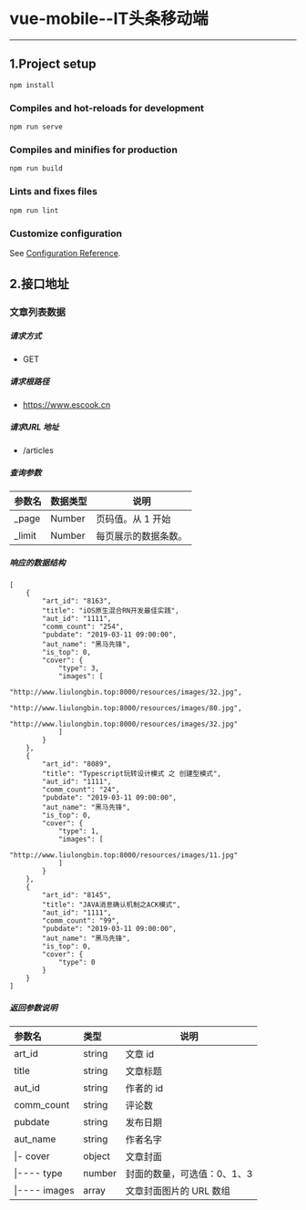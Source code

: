 # vue-mobile--IT头条移动端

<hr>

## 1.Project setup
```
npm install
```

### Compiles and hot-reloads for development
```
npm run serve
```

### Compiles and minifies for production
```
npm run build
```

### Lints and fixes files
```
npm run lint
```

### Customize configuration
See [Configuration Reference](https://cli.vuejs.org/config/).

## 2.接口地址

### 文章列表数据

##### 请求方式

+ GET

##### 请求根路径

+ https://www.escook.cn

##### 请求URL 地址

+  /articles

##### 查询参数

| 参数名 | 数据类型 | 说明                 |
| ------ | -------- | -------------------- |
| _page  | Number   | 页码值。从 1 开始    |
| _limit | Number   | 每页展示的数据条数。 |

##### 响应的数据结构

```
[
    {
        "art_id": "8163",
        "title": "iOS原生混合RN开发最佳实践",
        "aut_id": "1111",
        "comm_count": "254",
        "pubdate": "2019-03-11 09:00:00",
        "aut_name": "黑马先锋",
        "is_top": 0,
        "cover": {
            "type": 3,
            "images": [
                "http://www.liulongbin.top:8000/resources/images/32.jpg",
                "http://www.liulongbin.top:8000/resources/images/80.jpg",
                "http://www.liulongbin.top:8000/resources/images/32.jpg"
            ]
        }
    },
    {
        "art_id": "8089",
        "title": "Typescript玩转设计模式 之 创建型模式",
        "aut_id": "1111",
        "comm_count": "24",
        "pubdate": "2019-03-11 09:00:00",
        "aut_name": "黑马先锋",
        "is_top": 0,
        "cover": {
            "type": 1,
            "images": [
                "http://www.liulongbin.top:8000/resources/images/11.jpg"
            ]
        }
    },
    {
        "art_id": "8145",
        "title": "JAVA消息确认机制之ACK模式",
        "aut_id": "1111",
        "comm_count": "99",
        "pubdate": "2019-03-11 09:00:00",
        "aut_name": "黑马先锋",
        "is_top": 0,
        "cover": {
            "type": 0
        }
    }
]
```

##### 返回参数说明

| 参数名        | 类型   | 说明                        |
| :------------ | :----- | --------------------------- |
| art_id        | string | 文章 id                     |
| title         | string | 文章标题                    |
| aut_id        | string | 作者的 id                   |
| comm_count    | string | 评论数                      |
| pubdate       | string | 发布日期                    |
| aut_name      | string | 作者名字                    |
| \|- cover     | object | 文章封面                    |
| \|---- type   | number | 封面的数量，可选值：0、1、3 |
| \|---- images | array  | 文章封面图片的 URL 数组     |
